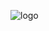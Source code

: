![logo](https://raw.githubusercontent.com/MERO-M-M/MERO-M-M.github.io/master/Capture.PNG)                                 

   

